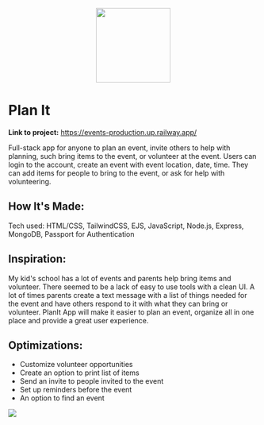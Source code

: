 <p align="center"><img style="height: 150px" src="https://user-images.githubusercontent.com/3833560/193929681-56c13cb2-0b02-47f7-a328-6d588360f9bf.png">
</p>

# Plan It

**Link to project:**  https://events-production.up.railway.app/

Full-stack app for anyone to plan an event, invite others to help with planning, 
such bring items to the event, or volunteer at the event. Users can login to the account, create an event with event location, date, time. 
They can add items for people to bring to the event, or ask for help with volunteering. 

## How It's Made:
Tech used: HTML/CSS, TailwindCSS, EJS, JavaScript, Node.js, Express, MongoDB, Passport for Authentication

## Inspiration:
My kid's school has a lot of events and parents help bring items and volunteer. There seemed to be a lack of easy to use tools with a clean UI. 
A lot of times parents create a text message with a list of things needed for the event and have others respond to it with what they can bring or volunteer. PlanIt App will make it easier to plan an event, organize all in one place and provide a great user experience.

## Optimizations:
- Customize volunteer opportunities
- Create an option to print list of items
- Send an invite to people invited to the event
- Set up reminders before the event
- An option to find an event

<img src="https://user-images.githubusercontent.com/3833560/193921402-ed81f456-b2ee-4d64-bf20-3c9f9b685b1f.png">
